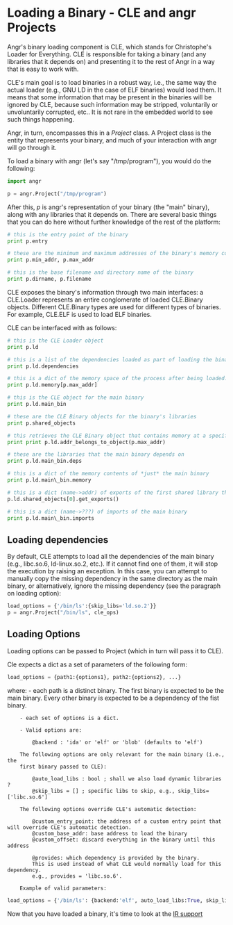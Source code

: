 # Loading a Binary - CLE and angr Projects

Angr's binary loading component is CLE, which stands for Christophe's Loader for Everything. CLE is responsible for taking a binary (and any libraries that it depends on) and presenting it to the rest of Angr in a way that is easy to work with.

CLE's main goal is to load binaries in a robust way, i.e., the same way the actual loader (e.g., GNU LD in the case of ELF binaries) would load them. It means that some information that may be present in the binaries will be ignored by CLE, because such information may be stripped, voluntarily or unvoluntarily corrupted, etc.. It is not rare in the embedded world to see such things happening. 

Angr, in turn, encompasses this in a *Project* class. A Project class is the entity that represents your binary, and much of your interaction with angr will go through it.

To load a binary with angr (let's say "/tmp/program"), you would do the following:

```python
import angr

p = angr.Project("/tmp/program")
```

After this, *p* is angr's representation of your binary (the "main" binary), along with any libraries that it depends on. There are several basic things that you can do here without further knowledge of the rest of the platform:

```python
# this is the entry point of the binary
print p.entry

# these are the minimum and maximum addresses of the binary's memory contents
print p.min_addr, p.max_addr

# this is the base filename and directory name of the binary
print p.dirname, p.filename
```

CLE exposes the binary's information through two main interfaces: a CLE.Loader represents an entire conglomerate of loaded CLE.Binary objects. Different CLE.Binary types are used for different types of binaries. For example, CLE.ELF is used to load ELF binaries.

CLE can be interfaced with as follows:

```python
# this is the CLE Loader object
print p.ld

# this is a list of the dependencies loaded as part of loading the binary
print p.ld.dependencies

# this is a dict of the memory space of the process after being loaded. It maps addresses to the byte at that address.
print p.ld.memory[p.max_addr]

# this is the CLE object for the main binary
print p.ld.main_bin

# these are the CLE Binary objects for the binary's libraries
print p.shared_objects

# this retrieves the CLE Binary object that contains memory at a specified address
print print p.ld.addr_belongs_to_object(p.max_addr)

# these are the libraries that the main binary depends on
print p.ld.main_bin.deps

# this is a dict of the memory contents of *just* the main binary
print p.ld.main\_bin.memory

# this is a dict (name->addr) of exports of the first shared library that was loaded
p.ld.shared_objects[0].get_exports()

# this is a dict (name->???) of imports of the main binary
print p.ld.main\_bin.imports
```

## Loading dependencies

By default, CLE attempts to load all the dependencies of the main binary (e.g., libc.so.6, ld-linux.so.2, etc.). If it cannot find one of them, it will stop the execution by raising an exception. In this case, you can attempt to manually copy the missing dependency in the same directory as the main binary, or alternatively, ignore the missing dependency (see the paragraph on loading option):

```python
load_options = {'/bin/ls':{skip_libs='ld.so.2'}}
p = angr.Project("/bin/ls", cle_ops)

```

## Loading Options

Loading options can be passed to Project (which in turn will pass it to CLE). 

Cle expects a dict as a set of parameters of the following form:
```python
load_options = {path1:{options1}, path2:{options2}, ...}
```
where:
	- each path is a distinct binary. The first binary is expected to be the main binary. Every other binary is expected to be a dependency of the fist binary.

        - each set of options is a dict.

        - Valid options are:

            @backend : 'ida' or 'elf' or 'blob' (defaults to 'elf')

        The following options are only relevant for the main binary (i.e., the
        first binary passed to CLE):

            @auto_load_libs : bool ; shall we also load dynamic libraries ?
            @skip_libs = [] ; specific libs to skip, e.g., skip_libs=['libc.so.6']

        The following options override CLE's automatic detection:

            @custom_entry_point: the address of a custom entry point that will override CLE's automatic detection.
            @custom_base_addr: base address to load the binary
            @custom_offset: discard everything in the binary until this address

            @provides: which dependency is provided by the binary.
            This is used instead of what CLE would normally load for this dependency.
            e.g., provides = 'libc.so.6'.

        Example of valid parameters:
```python
load_options = {'/bin/ls': {backend:'elf', auto_load_libs:True, skip_libs:['libc.so.6']}}
```


Now that you have loaded a binary, it's time to look at the [IR support](./ir_support.md)


